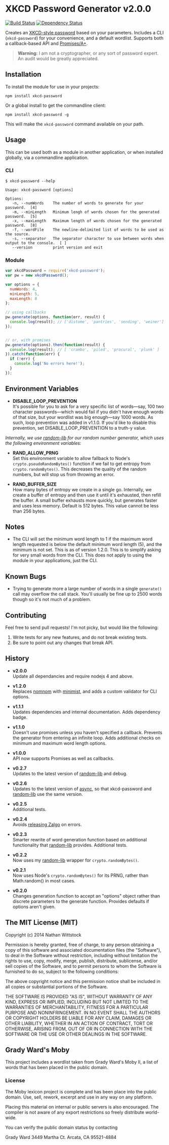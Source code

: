 # XKCD Password Generator v2.0.0

[![Build Status](https://travis-ci.org/fardog/node-xkcd-password.svg)](https://travis-ci.org/fardog/node-xkcd-password) [![Dependency Status](https://gemnasium.com/fardog/node-xkcd-password.svg)](https://gemnasium.com/fardog/node-xkcd-password)

Creates an [XKCD-style password](http://xkcd.com/936/) based on your parameters. Includes a CLI (`xkcd-password`) for your convenience, and a default wordlist. Supports both a callback-based API and [Promises/A+](http://promisesaplus.com/).

> **Warning:** I am not a cryptographer, or any sort of password expert. An audit would be greatly appreciated.

## Installation

To install the module for use in your projects:

```
npm install xkcd-password
```

Or a global install to get the commandline client:

```
npm install xkcd-password -g
```

This will make the `xkcd-password` command available on your path.

## Usage

This can be used both as a module in another application, or when installed
globally, via a commandline application.

### CLI

```
$ xkcd-password --help

Usage: xkcd-password [options]

Options:
   -n, --numWords    The number of words to generate for your password.  [4]
   -m, --minLength   Minimum lengh of words chosen for the generated password.  [5]
   -x, --maxLength   Maximum length of words chosen for the generated password.  [8]
   -f, --wordFile    The newline-delimited list of words to be used as the source.
   -s, --separator   The separator character to use between words when output to the console.  [ ]
   --version         print version and exit
```

### Module

```js
var xkcdPassword = require('xkcd-password');
var pw = new xkcdPassword();

var options = {
  numWords: 4,
  minLength: 5,
  maxLength: 8
};

// using callbacks
pw.generate(options, function(err, result) {
  console.log(result); // ['distome', 'pantries', 'sending', 'weiner']
});


// or, with promises
pw.generate(options).then(function(result) {
  console.log(result); // [ 'crambo', 'piled', 'procural', 'plunk' ]
}).catch(function(err) {
  if (!err) {
    console.log('No errors here!');
  }
});
```

## Environment Variables

- **DISABLE_LOOP_PREVENTION**  
It's possible for you to ask for a very specific list of words—say, 100 two character passwords—which would fail if you didn't have enough words of that size, but your wordlist was big enough—say 1000 words. As such, loop prevention was added in v1.1.0. If you'd like to disable this prevention, set DISABLE_LOOP_PREVENTION to a truth-y value.

*Internally, we use [random-lib][randomlib] for our random number generator, which uses the following environment variables:*

- **RAND_ALLOW_PRNG**  
Set this environment variable to allow fallback to Node's `crypto.pseudoRandomBytes()` function if we fail to get entropy from `crypto.randomBytes()`. This decreases the quality of the random numbers, but will stop us from throwing an error.

- **RAND_BUFFER_SIZE**  
How many bytes of entropy we create in a single go. Internally, we create a buffer of entropy and then use it until it's exhausted, then refill the buffer. A small buffer exhausts more quickly, but generates faster and uses less memory. Default is 512 bytes. This value cannot be less than 256 bytes.

## Notes

- The CLI will set the minimum word length to 1 if the maximum word length requested is below the default minimum word length (5), and the minimum is not set. This is as of version 1.2.0. This is to simplify asking for very small words from the CLI. This does not apply to using the module in your applications, just the CLI.

## Known Bugs

- Trying to generate more a large number of words in a single `generate()` call may overflow the call stack. You'll usually be fine up to 2500 words though so it's not much of a problem.

## Contributing

Feel free to send pull requests! I'm not picky, but would like the following:

1. Write tests for any new features, and do not break existing tests.
2. Be sure to point out any changes that break API.

## History

- **v2.0.0**  
Update all dependancies and require nodejs 4 and above.

- **v1.2.0**  
Replaces [nomnom][nomnom] with [minimist][minimist], and adds a custom validator for CLI options.

- **v1.1.1**  
Updates dependencies and internal documentation. Adds dependency badge.

- **v1.1.0**  
Doesn't use promises unless you haven't specified a callback. Prevents the generator from entering an infinite loop. Adds additional checks on minimum and maximum word length options.

- **v1.0.0**  
API now supports Promises as well as callbacks.

- **v0.2.7**  
Updates to the latest version of [random-lib][randomlib] and debug.

- **v0.2.6**  
Updates to the latest version of [async][async], so that xkcd-password and [random-lib][randomlib] use the same version.

- **v0.2.5**  
Additional tests.

- **v0.2.4**  
Avoids [releasing Zalgo](http://blog.izs.me/post/59142742143/designing-apis-for-asynchrony) on errors.

- **v0.2.3**  
Smarter rewrite of word generation function based on additional functionality that [random-lib][randomlib] provides. Additional tests.

- **v0.2.2**  
Now uses my [random-lib][randomlib] wrapper for `crypto.randomBytes()`.

- **v0.2.1**  
Now uses Node's `crypto.randomBytes()` for its PRNG, rather than Math.random() in most cases.

- **v0.2.0**  
Changes generation function to accept an "options" object rather than discrete parameters to the generate function. Provides defaults if options aren't given.

[async]: http://github.com/caolan/async/
[randomlib]: http://www.npmjs.org/package/random-lib/
[nomnom]: https://www.npmjs.org/package/nomnom
[minimist]: https://www.npmjs.org/package/minimist

## The MIT License (MIT)

Copyright (c) 2014 Nathan Wittstock

Permission is hereby granted, free of charge, to any person obtaining a copy of
this software and associated documentation files (the "Software"), to deal in
the Software without restriction, including without limitation the rights to
use, copy, modify, merge, publish, distribute, sublicense, and/or sell copies of
the Software, and to permit persons to whom the Software is furnished to do so,
subject to the following conditions:

The above copyright notice and this permission notice shall be included in all
copies or substantial portions of the Software.

THE SOFTWARE IS PROVIDED "AS IS", WITHOUT WARRANTY OF ANY KIND, EXPRESS OR
IMPLIED, INCLUDING BUT NOT LIMITED TO THE WARRANTIES OF MERCHANTABILITY, FITNESS
FOR A PARTICULAR PURPOSE AND NONINFRINGEMENT. IN NO EVENT SHALL THE AUTHORS OR
COPYRIGHT HOLDERS BE LIABLE FOR ANY CLAIM, DAMAGES OR OTHER LIABILITY, WHETHER
IN AN ACTION OF CONTRACT, TORT OR OTHERWISE, ARISING FROM, OUT OF OR IN
CONNECTION WITH THE SOFTWARE OR THE USE OR OTHER DEALINGS IN THE SOFTWARE.

## Grady Ward's Moby

This project includes a wordlist taken from Grady Ward's Moby II, a list of
words that has been placed in the public domain.

### License

The Moby lexicon project is complete and has
been place into the public domain. Use, sell,
rework, excerpt and use in any way on any platform.

Placing this material on internal or public servers is
also encouraged. The compiler is not aware of any
export restrictions so freely distribute world-wide.

You can verify the public domain status by contacting

Grady Ward
3449 Martha Ct.
Arcata, CA  95521-4884
